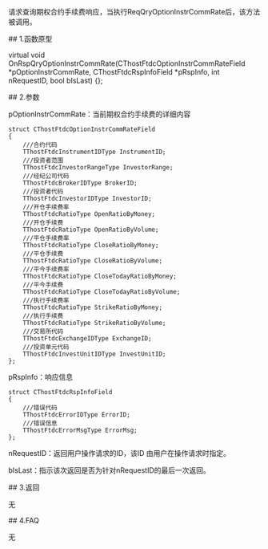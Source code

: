 <p>请求查询期权合约手续费响应，当执行ReqQryOptionInstrCommRate后，该方法被调用。</p>
<span class="anchor" id="fffa5c45-84a4-4179-a15b-6c295b599615"></span>
## 1.函数原型
<p>virtual void OnRspQryOptionInstrCommRate(CThostFtdcOptionInstrCommRateField *pOptionInstrCommRate, CThostFtdcRspInfoField *pRspInfo, int nRequestID, bool bIsLast) {};</p>
<span class="anchor" id="d68a5a78-4496-4924-aa09-270f0fdc2802"></span>
## 2.参数
<p>pOptionInstrCommRate：当前期权合约手续费的详细内容</p>
<pre><code>struct CThostFtdcOptionInstrCommRateField
{
    ///合约代码
    TThostFtdcInstrumentIDType InstrumentID;
    ///投资者范围
    TThostFtdcInvestorRangeType InvestorRange;
    ///经纪公司代码
    TThostFtdcBrokerIDType BrokerID;
    ///投资者代码
    TThostFtdcInvestorIDType InvestorID;
    ///开仓手续费率
    TThostFtdcRatioType OpenRatioByMoney;
    ///开仓手续费
    TThostFtdcRatioType OpenRatioByVolume;
    ///平仓手续费率
    TThostFtdcRatioType CloseRatioByMoney;
    ///平仓手续费
    TThostFtdcRatioType CloseRatioByVolume;
    ///平今手续费率
    TThostFtdcRatioType CloseTodayRatioByMoney;
    ///平今手续费
    TThostFtdcRatioType CloseTodayRatioByVolume;
    ///执行手续费率
    TThostFtdcRatioType StrikeRatioByMoney;
    ///执行手续费
    TThostFtdcRatioType StrikeRatioByVolume;
    ///交易所代码
    TThostFtdcExchangeIDType ExchangeID;
    ///投资单元代码
    TThostFtdcInvestUnitIDType InvestUnitID;
};
</code></pre>
<p>pRspInfo：响应信息</p>
<pre><code>struct CThostFtdcRspInfoField
{
    ///错误代码
    TThostFtdcErrorIDType ErrorID;
    ///错误信息
    TThostFtdcErrorMsgType ErrorMsg;
};
</code></pre>
<p>nRequestID：返回用户操作请求的ID，该ID 由用户在操作请求时指定。</p>
<p>bIsLast：指示该次返回是否为针对nRequestID的最后一次返回。</p>
<span class="anchor" id="e204a576-527e-4158-ad43-08498484192d"></span>
## 3.返回
<p>无</p>
<span class="anchor" id="889194ed-fb5d-4880-9d43-63379d64f7b2"></span>
## 4.FAQ
<p>无</p>
